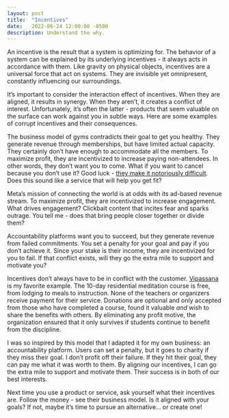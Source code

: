 ```yaml
---
layout: post
title:  "Incentives"
date:   2022-06-24 12:00:00 -0500
description: Understand the why.
---
```


An incentive is the result that a system is optimizing for. The behavior of a system can be explained by its underlying incentives - it always acts in accordance with them. Like gravity on physical objects, incentives are a universal force that act on systems. They are invisible yet omnipresent, constantly influencing our surroundings.

It’s important to consider the interaction effect of incentives. When they are aligned, it results in synergy. When they aren’t, it creates a conflict of interest. Unfortunately, it’s often the latter - products that seem valuable on the surface can work against you in subtle ways. Here are some examples of corrupt incentives and their consequences.

The business model of gyms contradicts their goal to get you healthy. They generate revenue through memberships, but have limited actual capacity. They certainly don’t have enough to accommodate all the members. To maximize profit, they are incentivized to increase paying non-attendees. In other words, they don’t want you to come. What if you want to cancel because you don’t use it? Good luck - [they make it notoriously difficult](https://www.youtube.com/watch?v=oh8PFs0LTKc). Does this sound like a service that will help you get fit?

Meta’s mission of connecting the world is at odds with its ad-based revenue stream. To maximize profit, they are incentivized to increase engagement. What drives engagement? Clickbait content that incites fear and sparks outrage. You tell me - does that bring people closer together or divide them?

Accountability platforms want you to succeed, but they generate revenue from failed commitments. You set a penalty for your goal and pay if you don’t achieve it. Since your stake is their income, they are incentivized for you to fail. If that conflict exists, will they go the extra mile to support and motivate you?

Incentives don’t always have to be in conflict with the customer. [Vipassana]({{site.url}}/vipassana) is my favorite example. The 10-day residential meditation course is free, from lodging to meals to instruction. None of the teachers or organizers receive payment for their service. Donations are optional and only accepted from those who have completed a course, found it valuable *and* wish to share the benefits with others. By eliminating any profit motive, the organization ensured that it only survives if students continue to benefit from the discipline.

I was so inspired by this model that I adapted it for my own business: an accountability platform. Users can set a penalty, but it goes to charity if they miss their goal. I don’t profit off their failure. If they hit their goal, they can pay me what it was worth to them. By aligning our incentives, I can go the extra mile to support and motivate them. Their success is in both of our best interests.

Next time you use a product or service, ask yourself what their incentives are. Follow the money - see their business model. Is it aligned with your goals? If not, maybe it’s time to pursue an alternative… or create one!
